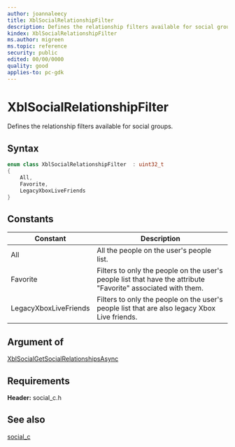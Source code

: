 ```yaml
---
author: joannaleecy
title: XblSocialRelationshipFilter
description: Defines the relationship filters available for social groups.
kindex: XblSocialRelationshipFilter
ms.author: migreen
ms.topic: reference
security: public
edited: 00/00/0000
quality: good
applies-to: pc-gdk
---
```


# XblSocialRelationshipFilter  

Defines the relationship filters available for social groups.    

## Syntax  
  
```cpp
enum class XblSocialRelationshipFilter  : uint32_t  
{  
    All,  
    Favorite,  
    LegacyXboxLiveFriends  
}  
```  
  
## Constants  
  
| Constant | Description |
| --- | --- |
| All | All the people on the user's people list. |  
| Favorite | Filters to only the people on the user's people list that have the attribute "Favorite" associated with them. |  
| LegacyXboxLiveFriends | Filters to only the people on the user's people list that are also legacy Xbox Live friends. |  
  
## Argument of
  
[XblSocialGetSocialRelationshipsAsync](../functions/xblsocialgetsocialrelationshipsasync.md)
  
## Requirements  
  
**Header:** social_c.h
  
## See also  
[social_c](../social_c_members.md)  
  
  